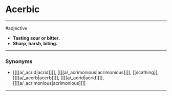 # Acerbic
---
#adjective
- **Tasting sour or bitter.**
- **Sharp, harsh, biting.**
---
### Synonyms
- [[[[a/_acrid|acrid]]]], [[[[a/_acrimonious|acrimonious]]]], [[scathing]], [[[[a/_acerb|acerb]]]], [[[[a/_acrid|acrid]]]], [[[[a/_acrimonious|acrimonious]]]]
---
